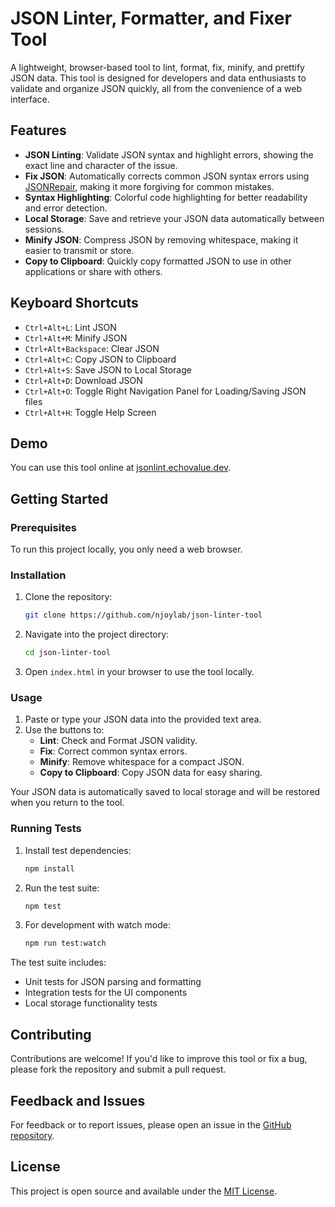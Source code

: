 
# JSON Linter, Formatter, and Fixer Tool

A lightweight, browser-based tool to lint, format, fix, minify, and prettify JSON data. This tool is designed for developers and data enthusiasts to validate and organize JSON quickly, all from the convenience of a web interface.

## Features

- **JSON Linting**: Validate JSON syntax and highlight errors, showing the exact line and character of the issue.
- **Fix JSON**: Automatically corrects common JSON syntax errors using [JSONRepair](https://github.com/njoylab/jsonrepair), making it more forgiving for common mistakes.
- **Syntax Highlighting**: Colorful code highlighting for better readability and error detection.
- **Local Storage**: Save and retrieve your JSON data automatically between sessions.
- **Minify JSON**: Compress JSON by removing whitespace, making it easier to transmit or store.
- **Copy to Clipboard**: Quickly copy formatted JSON to use in other applications or share with others.

## Keyboard Shortcuts

- `Ctrl+Alt+L`: Lint JSON
- `Ctrl+Alt+M`: Minify JSON
- `Ctrl+Alt+Backspace`: Clear JSON
- `Ctrl+Alt+C`: Copy JSON to Clipboard
- `Ctrl+Alt+S`: Save JSON to Local Storage
- `Ctrl+Alt+D`: Download JSON
- `Ctrl+Alt+O`: Toggle Right Navigation Panel for Loading/Saving JSON files
- `Ctrl+Alt+H`: Toggle Help Screen

## Demo

You can use this tool online at [jsonlint.echovalue.dev](https://jsonlint.echovalue.dev).

## Getting Started

### Prerequisites

To run this project locally, you only need a web browser.

### Installation

1. Clone the repository:
   ```bash
   git clone https://github.com/njoylab/json-linter-tool
   ```
   
2. Navigate into the project directory:
   ```bash
   cd json-linter-tool
   ```

3. Open `index.html` in your browser to use the tool locally.

### Usage

1. Paste or type your JSON data into the provided text area.
2. Use the buttons to:
   - **Lint**: Check and Format JSON validity.
   - **Fix**: Correct common syntax errors.
   - **Minify**: Remove whitespace for a compact JSON.
   - **Copy to Clipboard**: Copy JSON data for easy sharing.

Your JSON data is automatically saved to local storage and will be restored when you return to the tool.

### Running Tests

1. Install test dependencies:
   ```bash
   npm install
   ```

2. Run the test suite:
   ```bash
   npm test
   ```

3. For development with watch mode:
   ```bash
   npm run test:watch
   ```

The test suite includes:
- Unit tests for JSON parsing and formatting
- Integration tests for the UI components
- Local storage functionality tests

## Contributing

Contributions are welcome! If you'd like to improve this tool or fix a bug, please fork the repository and submit a pull request.

## Feedback and Issues

For feedback or to report issues, please open an issue in the [GitHub repository](https://github.com/yourusername/json-linter-tool/issues).

## License

This project is open source and available under the [MIT License](LICENSE).
